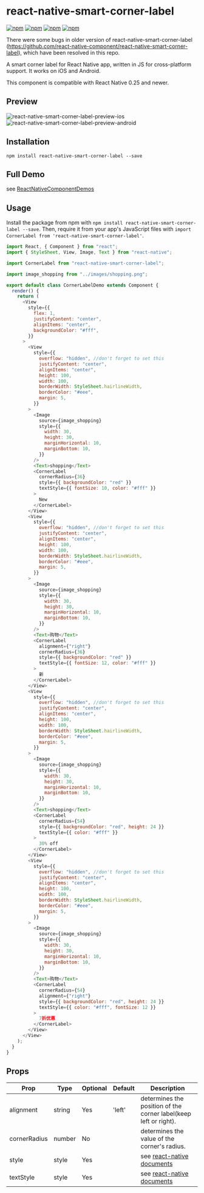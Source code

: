 # react-native-smart-corner-label

[![npm](https://img.shields.io/npm/v/react-native-smart-corner-label.svg)](https://www.npmjs.com/package/react-native-smart-corner-label)
[![npm](https://img.shields.io/npm/dm/react-native-smart-corner-label.svg)](https://www.npmjs.com/package/react-native-smart-corner-label)
[![npm](https://img.shields.io/npm/dt/react-native-smart-corner-label.svg)](https://www.npmjs.com/package/react-native-smart-corner-label)
[![npm](https://img.shields.io/npm/l/react-native-smart-corner-label.svg)](https://github.com/react-native-component/react-native-smart-corner-label/blob/master/LICENSE)

There were some bugs in older version of react-native-smart-corner-label (https://github.com/react-native-component/react-native-smart-corner-label), which have been resolved in this repo.

A smart corner label for React Native app, written in JS for cross-platform support.
It works on iOS and Android.

This component is compatible with React Native 0.25 and newer.

## Preview

![react-native-smart-corner-label-preview-ios][1]
![react-native-smart-corner-label-preview-android][4]

## Installation

```
npm install react-native-smart-corner-label --save
```

## Full Demo

see [ReactNativeComponentDemos][0]

## Usage

Install the package from npm with `npm install react-native-smart-corner-label --save`.
Then, require it from your app's JavaScript files with `import CornerLabel from 'react-native-smart-corner-label'`.

```js
import React, { Component } from "react";
import { StyleSheet, View, Image, Text } from "react-native";

import CornerLabel from "react-native-smart-corner-label";

import image_shopping from "../images/shopping.png";

export default class CornerLabelDemo extends Component {
  render() {
    return (
      <View
        style={{
          flex: 1,
          justifyContent: "center",
          alignItems: "center",
          backgroundColor: "#fff",
        }}
      >
        <View
          style={{
            overflow: "hidden", //don't forget to set this
            justifyContent: "center",
            alignItems: "center",
            height: 100,
            width: 100,
            borderWidth: StyleSheet.hairlineWidth,
            borderColor: "#eee",
            margin: 5,
          }}
        >
          <Image
            source={image_shopping}
            style={{
              width: 30,
              height: 30,
              marginHorizontal: 10,
              marginBottom: 10,
            }}
          />
          <Text>shopping</Text>
          <CornerLabel
            cornerRadius={36}
            style={{ backgroundColor: "red" }}
            textStyle={{ fontSize: 10, color: "#fff" }}
          >
            New
          </CornerLabel>
        </View>
        <View
          style={{
            overflow: "hidden", //don't forget to set this
            justifyContent: "center",
            alignItems: "center",
            height: 100,
            width: 100,
            borderWidth: StyleSheet.hairlineWidth,
            borderColor: "#eee",
            margin: 5,
          }}
        >
          <Image
            source={image_shopping}
            style={{
              width: 30,
              height: 30,
              marginHorizontal: 10,
              marginBottom: 10,
            }}
          />
          <Text>购物</Text>
          <CornerLabel
            alignment={"right"}
            cornerRadius={36}
            style={{ backgroundColor: "red" }}
            textStyle={{ fontSize: 12, color: "#fff" }}
          >
            新
          </CornerLabel>
        </View>
        <View
          style={{
            overflow: "hidden", //don't forget to set this
            justifyContent: "center",
            alignItems: "center",
            height: 100,
            width: 100,
            borderWidth: StyleSheet.hairlineWidth,
            borderColor: "#eee",
            margin: 5,
          }}
        >
          <Image
            source={image_shopping}
            style={{
              width: 30,
              height: 30,
              marginHorizontal: 10,
              marginBottom: 10,
            }}
          />
          <Text>shopping</Text>
          <CornerLabel
            cornerRadius={54}
            style={{ backgroundColor: "red", height: 24 }}
            textStyle={{ color: "#fff" }}
          >
            30% off
          </CornerLabel>
        </View>
        <View
          style={{
            overflow: "hidden", //don't forget to set this
            justifyContent: "center",
            alignItems: "center",
            height: 100,
            width: 100,
            borderWidth: StyleSheet.hairlineWidth,
            borderColor: "#eee",
            margin: 5,
          }}
        >
          <Image
            source={image_shopping}
            style={{
              width: 30,
              height: 30,
              marginHorizontal: 10,
              marginBottom: 10,
            }}
          />
          <Text>购物</Text>
          <CornerLabel
            cornerRadius={54}
            alignment={"right"}
            style={{ backgroundColor: "red", height: 24 }}
            textStyle={{ color: "#fff", fontSize: 12 }}
          >
            7折优惠
          </CornerLabel>
        </View>
      </View>
    );
  }
}
```

## Props

| Prop         | Type   | Optional | Default | Description                                                      |
| ------------ | ------ | -------- | ------- | ---------------------------------------------------------------- |
| alignment    | string | Yes      | 'left'  | determines the position of the corner label(keep left or right). |
| cornerRadius | number | No       |         | determines the value of the corner's radius.                     |
| style        | style  | Yes      |         | see [react-native documents][2]                                  |
| textStyle    | style  | Yes      |         | see [react-native documents][3]                                  |

[0]: https://github.com/cyqresig/ReactNativeComponentDemos
[1]: http://cyqresig.github.io/img/react-native-smart-corner-label-preview-ios-v1.1.0.gif
[2]: https://facebook.github.io/react-native/docs/style.html
[3]: https://facebook.github.io/react-native/docs/text.html#style
[4]: http://cyqresig.github.io/img/react-native-smart-corner-label-preview-android-v1.1.0.gif
